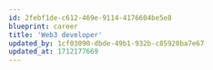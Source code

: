 ```yaml
---
id: 2febf1de-c612-469e-9114-4176604be5e8
blueprint: career
title: 'Web3 developer'
updated_by: 1cf03090-dbde-49b1-932b-c85920ba7e67
updated_at: 1712177669
---
```

